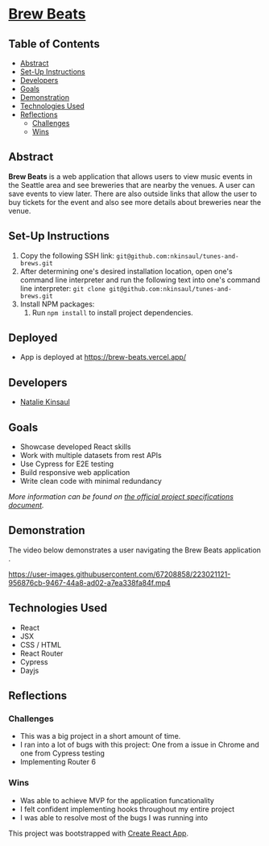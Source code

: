 # [Brew Beats](https://brew-beats.vercel.app/)

## Table of Contents

  * [Abstract](#abstract)
  * [Set-Up Instructions](#set-up-instructions)
  * [Developers](#developers)
  * [Goals](#goals)
  * [Demonstration](#demonstration)
  * [Technologies Used](#technologies-used)
  * [Reflections](#reflections)
    + [Challenges](#challenges)
    + [Wins](#wins)
  
## Abstract
**Brew Beats** is a web application that allows users to view music events in the Seattle area and see breweries that are nearby the venues. A user can save events to view later.  There are also outside links that allow the user to buy tickets for the event and also see more details about breweries near the venue.

## Set-Up Instructions
1. Copy the following SSH link: `git@github.com:nkinsaul/tunes-and-brews.git`
2. After determining one's desired installation location, open one's command line interpreter and run the following text into one's command line interpreter: `git clone git@github.com:nkinsaul/tunes-and-brews.git`
3. Install NPM packages:
    1. Run `npm install` to install project dependencies.
 

## Deployed
- App is deployed at https://brew-beats.vercel.app/

## Developers
- [Natalie Kinsaul](https://github.com/nkinsaul)

## Goals
- Showcase developed React skills
- Work with multiple datasets from rest APIs
- Use Cypress for E2E testing
- Build responsive web application
- Write clean code with minimal redundancy 

*More information can be found on [the official project specifications document](https://frontend.turing.edu/projects/module-3/showcase.html).*

## Demonstration
The video below demonstrates a user navigating the Brew Beats application . 

https://user-images.githubusercontent.com/67208858/223021121-956876cb-9467-44a8-ad02-a7ea338fa84f.mp4

## Technologies Used
- React
- JSX
- CSS / HTML
- React Router
- Cypress
- Dayjs

## Reflections
### Challenges
- This was a big project in a short amount of time.
- I ran into a lot of bugs with this project:  One from a issue in Chrome and one from Cypress testing
- Implementing Router 6

### Wins
- Was able to achieve MVP for the application funcationality
- I felt confident implementing hooks throughout my entire project
- I was able to resolve most of the bugs I was running into


This project was bootstrapped with [Create React App](https://github.com/facebook/create-react-app).






